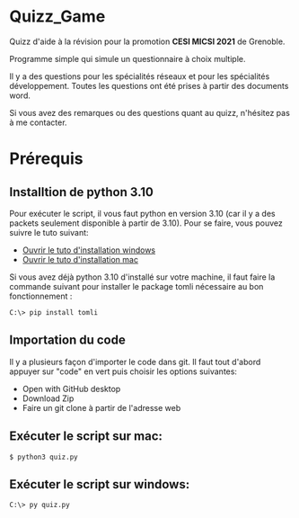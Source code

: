 # Quizz_Game

Quizz d'aide à la révision pour la promotion <b>CESI MICSI 2021</b> de Grenoble.

Programme simple qui simule un questionnaire à choix multiple. 

Il y a des questions pour les spécialités réseaux et pour les spécialités développement. Toutes les questions ont été prises à partir des documents word.

Si vous avez des remarques ou des questions quant au quizz, n'hésitez pas à me contacter.

# Prérequis
## Installtion de python 3.10
Pour exécuter le script, il vous faut python en version 3.10 (car il y a des packets seulement disponible à partir de 3.10). 
Pour se faire, vous pouvez suivre le tuto suivant:
* [Ouvrir le tuto d'installation windows](https://docs.python.org/fr/3/using/windows.html)
* [Ouvrir le tuto d'installation mac](https://installvirtual.com/how-to-install-python-3-10-on-mac-using-brew/)

Si vous avez déjà python 3.10 d'installé sur votre machine, il faut faire la commande suivant pour installer le package tomli nécessaire au bon fonctionnement :
<pre><code>C:\> pip install tomli</code></pre>

## Importation du code
Il y a plusieurs façon d'importer le code dans git. Il faut tout d'abord appuyer sur "code" en vert puis choisir les options suivantes: 
* Open with GitHub desktop
* Download Zip
* Faire un git clone à partir de l'adresse web

## Exécuter le script sur mac:
<pre><code>$ python3 quiz.py</code></pre>

## Exécuter le script sur windows:
<pre><code>C:\> py quiz.py</code></pre>
